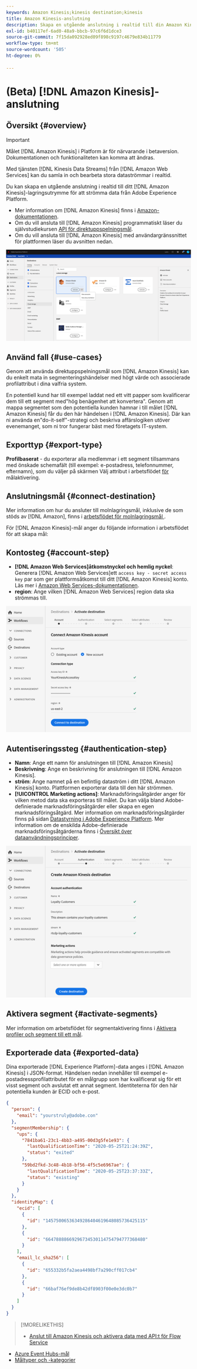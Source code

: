```yaml
---
keywords: Amazon Kinesis;kinesis destination;kinesis
title: Amazon Kinesis-anslutning
description: Skapa en utgående anslutning i realtid till din Amazon Kinesis-lagring för att strömma data från Adobe Experience Platform.
exl-id: b40117ef-6ad0-48a9-bbcb-97c6f6d1dce3
source-git-commit: 7f15da092928ed09f898c9197c4679e834b11779
workflow-type: tm+mt
source-wordcount: '505'
ht-degree: 0%

---
```


# (Beta) [!DNL Amazon Kinesis]-anslutning

## Översikt {#overview}

>[!IMPORTANT]
>
>Målet [!DNL Amazon Kinesis] i Platform är för närvarande i betaversion. Dokumentationen och funktionaliteten kan komma att ändras.

Med tjänsten [!DNL Kinesis Data Streams] från [!DNL Amazon Web Services] kan du samla in och bearbeta stora dataströmmar i realtid.

Du kan skapa en utgående anslutning i realtid till ditt [!DNL Amazon Kinesis]-lagringsutrymme för att strömma data från Adobe Experience Platform.

* Mer information om [!DNL Amazon Kinesis] finns i [Amazon-dokumentationen](https://docs.aws.amazon.com/streams/latest/dev/introduction.html).
* Om du vill ansluta till [!DNL Amazon Kinesis] programmatiskt läser du självstudiekursen [API för direktuppspelningsmål](../../api/streaming-destinations.md).
* Om du vill ansluta till [!DNL Amazon Kinesis] med användargränssnittet för plattformen läser du avsnitten nedan.

![Amazon Kinesis i användargränssnittet](../../assets/catalog/cloud-storage/amazon-kinesis/catalog.png)

## Använd fall {#use-cases}

Genom att använda direktuppspelningsmål som [!DNL Amazon Kinesis] kan du enkelt mata in segmenteringshändelser med högt värde och associerade profilattribut i dina valfria system.

En potentiell kund har till exempel laddat ned ett vitt papper som kvalificerar dem till ett segment med&quot;hög benägenhet att konvertera&quot;. Genom att mappa segmentet som den potentiella kunden hamnar i till målet [!DNL Amazon Kinesis] får du den här händelsen i [!DNL Amazon Kinesis]. Där kan ni använda en&quot;do-it-self&quot;-strategi och beskriva affärslogiken utöver evenemanget, som ni tror fungerar bäst med företagets IT-system.

## Exporttyp {#export-type}

**Profilbaserat**  - du exporterar alla medlemmar i ett segment tillsammans med önskade schemafält (till exempel: e-postadress, telefonnummer, efternamn), som du väljer på skärmen Välj attribut i arbetsflödet [ för ](../../ui/activate-destinations.md#select-attributes)målaktivering.

## Anslutningsmål {#connect-destination}

Mer information om hur du ansluter till molnlagringsmål, inklusive de som stöds av [!DNL Amazon], finns i [arbetsflödet för molnlagringsmål ](./workflow.md).

För [!DNL Amazon Kinesis]-mål anger du följande information i arbetsflödet för att skapa mål:

## Kontosteg {#account-step}

* **[!DNL Amazon Web Services]åtkomstnyckel och hemlig nyckel**: Generera  [!DNL Amazon Web Services]ett  `access key - secret access key` par som ger plattformsåtkomst till ditt  [!DNL Amazon Kinesis] konto. Läs mer i [Amazon Web Services-dokumentationen](https://docs.aws.amazon.com/IAM/latest/UserGuide/id_credentials_access-keys.html).
* **region**: Ange vilken  [!DNL Amazon Web Services] region data ska strömmas till.

![Inmatningsfält i kontosteget](../../assets/catalog/cloud-storage/amazon-kinesis/account.png)

## Autentiseringssteg {#authentication-step}

* **Namn**: Ange ett namn för anslutningen till  [!DNL Amazon Kinesis]
* **Beskrivning**: Ange en beskrivning för anslutningen till  [!DNL Amazon Kinesis].
* **ström**: Ange namnet på en befintlig dataström i ditt  [!DNL Amazon Kinesis] konto. Plattformen exporterar data till den här strömmen.
* **[!UICONTROL Marketing actions]**: Marknadsföringsåtgärder anger för vilken metod data ska exporteras till målet. Du kan välja bland Adobe-definierade marknadsföringsåtgärder eller skapa en egen marknadsföringsåtgärd. Mer information om marknadsföringsåtgärder finns på sidan [Datastyrning i Adobe Experience Platform](../../../data-governance/policies/overview.md). Mer information om de enskilda Adobe-definierade marknadsföringsåtgärderna finns i [Översikt över dataanvändningsprinciper](../../../data-governance/policies/overview.md).

![Inmatningsfält i autentiseringssteget](../../assets/catalog/cloud-storage/amazon-kinesis/authentication.png)

<!--

>[!IMPORTANT]
>
>Platform needs `write` permissions on the bucket object where the export files will be delivered.

-->

## Aktivera segment {#activate-segments}

Mer information om arbetsflödet för segmentaktivering finns i [Aktivera profiler och segment till ett mål](../../ui/activate-destinations.md).

## Exporterade data {#exported-data}

Dina exporterade [!DNL Experience Platform]-data anges i [!DNL Amazon Kinesis] i JSON-format. Händelsen nedan innehåller till exempel e-postadressprofilattributet för en målgrupp som har kvalificerat sig för ett visst segment och avslutat ett annat segment. Identiteterna för den här potentiella kunden är ECID och e-post.

```json
{
  "person": {
    "email": "yourstruly@adobe.con"
  },
  "segmentMembership": {
    "ups": {
      "7841ba61-23c1-4bb3-a495-00d3g5fe1e93": {
        "lastQualificationTime": "2020-05-25T21:24:39Z",
        "status": "exited"
      },
      "59bd2fkd-3c48-4b18-bf56-4f5c5e6967ae": {
        "lastQualificationTime": "2020-05-25T23:37:33Z",
        "status": "existing"
      }
    }
  },
  "identityMap": {
    "ecid": [
      {
        "id": "14575006536349286404619648085736425115"
      },
      {
        "id": "66478888669296734530114754794777368480"
      }
    ],
    "email_lc_sha256": [
      {
        "id": "655332b5fa2aea4498bf7a290cff017cb4"
      },
      {
        "id": "66baf76ef9de8b42df8903f00e0e3dc0b7"
      }
    ]
  }
}
```



>[!MORELIKETHIS]
>
>* [Anslut till Amazon Kinesis och aktivera data med API:t för Flow Service](../../api/streaming-destinations.md)
* [Azure Event Hubs-mål](./azure-event-hubs.md)
* [Måltyper och -kategorier](../../destination-types.md)

